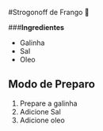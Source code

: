 #Strogonoff de Frango :chicken:


###**Ingredientes**

 - Galinha
 - Sal
 - Oleo

## Modo de Preparo

 1. Prepare a galinha
 2. Adicione Sal
 3. Adicione oleo


